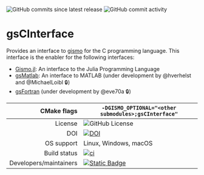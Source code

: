 ![GitHub commits since latest release](https://img.shields.io/github/commits-since/gismo/gsCInterface/latest?color=008A00)
![GitHub commit activity](https://img.shields.io/github/commit-activity/m/gismo/gsCInterface?color=008A00)

# gsCInterface
Provides an interface to [gismo](https://github.com/gismo/gismo) for the C programming language. This interface is the enabler for the following interfaces:
- [Gismo.jl](https://github.com/gismo/Gismo.jl): An interface to the Julia Programming Language
- [gsMatlab](https://github.com/gismo/gsMatlab): An interface to MATLAB (under development by @hverhelst and @MichaelLoibl :lock:) 
- [gsFortran](https://github.com/gismo/gsFortran) (under development by @eve70a :lock:)

|CMake flags|```-DGISMO_OPTIONAL="<other submodules>;gsCInterface"```|
|--:|---|
|License|![GitHub License](https://img.shields.io/github/license/gismo/gismo?color=008A00)|
|DOI|[![DOI](https://zenodo.org/badge/DOI/10.5281/zenodo.15875030.svg)](https://doi.org/10.5281/zenodo.15875030)|
|OS support|Linux, Windows, macOS|
|Build status|[![ci](https://github.com/gismo/gsCInterface/actions/workflows/ci.yml/badge.svg)](https://github.com/gismo/gsCInterface/actions/workflows/ci.yml)|
|Developers/maintainers| [![Static Badge](https://img.shields.io/badge/@hverhelst-008A00)](https://github.com/hverhelst)|

<!-- |DOI|[![DOI](https://zenodo.org/badge/DOI/10.5281/zenodo.15167503.svg)](https://doi.org/10.5281/zenodo.15167503)| -->
